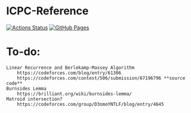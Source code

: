 # ICPC-Reference

[![Actions Status](https://github.com/dgc9715/ICPC-Reference/workflows/verify/badge.svg)](https://github.com/dgc9715/ICPC-Reference/actions) [![GitHub Pages](https://img.shields.io/static/v1?label=GitHub+Pages&message=+&color=brightgreen&logo=github)](https://dgc9715.github.io/ICPC-Reference/)

# To-do:
	Linear Recurrence and Berlekamp-Massey Algorithm
		https://codeforces.com/blog/entry/61306
		https://codeforces.com/contest/506/submission/67196796 **source code**
	Burnsides Lemma
		https://brilliant.org/wiki/burnsides-lemma/
	Matroid intersection?
		https://codeforces.com/group/D3omoYNTLF/blog/entry/4645